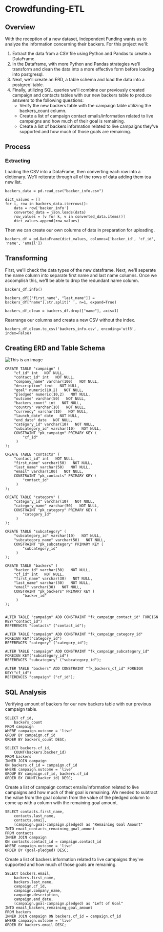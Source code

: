 # Crowdfunding-ETL

## Overview
With the reception of a new dataset, Independent Funding wants us to analyze the information concerning their backers. For this project we'll:
1. Extract the data from a CSV file using Python and Pandas to create a DataFrame.
2. In the Dataframe, with more Python and Pandas strategies we'll transform and clean the data into a more effective form before loading into postgresql.
3. Next, we'll create an ERD, a table schema and load the data into a postgreql table.
4. Finally, utilizing SQL queries we'll combine our previously created campaign and contacts tables with our new backers table to produce answers to the following questions:
    * Verify the new backers table with the campaign table utilizing the backers_count column.
    * Create a list of campaign contact emails/information related to live campaigns and how much of their goal is remaining.
    * Create a list of backers information related to live campaigns they've supported and how much of those goals are remaining.

## Process

### Extracting

Loading the CSV into a DataFrame, then converting each row into a dictionary. We'll reiterate through all of the rows of data adding them toa  new list.

```
backers_data = pd.read_csv("backer_info.csv")

dict_values = []
for i, row in backers_data.iterrows():
    data = row['backer_info']
    converted_data = json.loads(data)
    row_values = [v for k, v in converted_data.items()]
    dict_values.append(row_values)
```

Then we can create our own columns of data in preparation for uploading.

`backers_df = pd.DataFrame(dict_values, columns=['backer_id', 'cf_id', 'name', 'email'])`

## Transforming

First, we'll check the data types of the new dataframe. Next, we'll seperate the name column into separate first name and last name columns. Once we accomplish this, we'll be able to drop the redundant name column.

```
backers_df.info()

backers_df[["first_name", "last_name"]] = backers_df["name"].str.split(' ', n=1, expand=True)

backers_df_clean = backers_df.drop(["name"], axis=1)
```

Rearrange our columns and create a new CSV without the index.

`backers_df_clean.to_csv('backers_info.csv', encoding='utf8', index=False)`

## Creating ERD and Table Schema

![This is an image](https://github.com/aaron-ardell/Crowdfunding-ETL/blob/main/crowdfunding_db_relationships.png.png)

```
CREATE TABLE "campaign" (
    "cf_id" int   NOT NULL,
    "contact_id" int   NOT NULL,
    "company_name" varchar(100)   NOT NULL,
    "description" text   NOT NULL,
    "goal" numeric(10,2)   NOT NULL,
    "pledged" numeric(10,2)   NOT NULL,
    "outcome" varchar(50)   NOT NULL,
    "backers_count" int   NOT NULL,
    "country" varchar(10)   NOT NULL,
    "currency" varchar(10)   NOT NULL,
    "launch_date" date   NOT NULL,
    "end_date" date   NOT NULL,
    "category_id" varchar(10)   NOT NULL,
    "subcategory_id" varchar(10)   NOT NULL,
    CONSTRAINT "pk_campaign" PRIMARY KEY (
        "cf_id"
     )
);

CREATE TABLE "contacts" (
    "contact_id" int   NOT NULL,
    "first_name" varchar(50)   NOT NULL,
    "last_name" varchar(50)   NOT NULL,
    "email" varchar(100)   NOT NULL,
    CONSTRAINT "pk_contacts" PRIMARY KEY (
        "contact_id"
     )
);

CREATE TABLE "category" (
    "category_id" varchar(10)   NOT NULL,
    "category_name" varchar(50)   NOT NULL,
    CONSTRAINT "pk_category" PRIMARY KEY (
        "category_id"
     )
);

CREATE TABLE "subcategory" (
    "subcategory_id" varchar(10)   NOT NULL,
    "subcategory_name" varchar(50)   NOT NULL,
    CONSTRAINT "pk_subcategory" PRIMARY KEY (
        "subcategory_id"
     )
);

CREATE TABLE "backers" (
    "backer_id" varchar(30)   NOT NULL,
    "cf_id" int   NOT NULL,
    "first_name" varchar(30)   NOT NULL,
    "last_name" varchar(30)   NOT NULL,
    "email" varchar(30)   NOT NULL,
    CONSTRAINT "pk_backers" PRIMARY KEY (
        "backer_id"
     )
);


ALTER TABLE "campaign" ADD CONSTRAINT "fk_campaign_contact_id" FOREIGN KEY("contact_id")
REFERENCES "contacts" ("contact_id");

ALTER TABLE "campaign" ADD CONSTRAINT "fk_campaign_category_id" FOREIGN KEY("category_id")
REFERENCES "category" ("category_id");

ALTER TABLE "campaign" ADD CONSTRAINT "fk_campaign_subcategory_id" FOREIGN KEY("subcategory_id")
REFERENCES "subcategory" ("subcategory_id");

ALTER TABLE "backers" ADD CONSTRAINT "fk_backers_cf_id" FOREIGN KEY("cf_id")
REFERENCES "campaign" ("cf_id");
```

## SQL Analysis

Verifying amount of backers for our new backers table with our previous campaign table.

```
SELECT cf_id, 
	backers_count
FROM campaign 
WHERE campaign.outcome = 'live'
GROUP BY campaign.cf_id
ORDER BY backers_count DESC;

SELECT backers.cf_id, 
	COUNT(backers.backer_id)
FROM backers
INNER JOIN campaign
ON backers.cf_id = campaign.cf_id 
WHERE campaign.outcome = 'live'
GROUP BY campaign.cf_id, backers.cf_id
ORDER BY COUNT(backer_id) DESC;
```

Create a list of campaign contact emails/information related to live campaigns and how much of their goal is remaining. We needed to subtract the value from the goal column from the value of the pledged column to come up with a column with the remaining goal amount.

```
SELECT contacts.first_name,
	contacts.last_name,
	contacts.email,
	(campaign.goal-campaign.pledged) as "Remaining Goal Amount"
INTO email_contacts_remaining_goal_amount
FROM contacts
INNER JOIN campaign
ON contacts.contact_id = campaign.contact_id
WHERE campaign.outcome = 'live'
ORDER BY (goal-pledged) DESC;
```

Create a list of backers information related to live campaigns they've supported and how much of those goals are remaining.

```
SELECT backers.email,
	backers.first_name,
	backers.last_name,
	campaign.cf_id,
	campaign.company_name,
	campaign.description,
	campaign.end_date,
	(campaign.goal-campaign.pledged) as "Left of Goal"
INTO email_backers_remaining_goal_amount
FROM backers
INNER JOIN campaign ON backers.cf_id = campaign.cf_id
WHERE campaign.outcome = 'live'
ORDER BY backers.email DESC;
```
